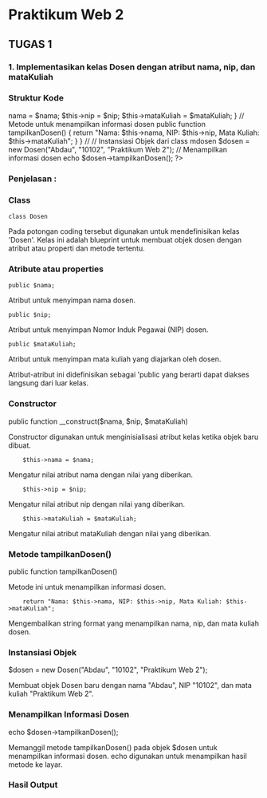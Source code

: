 # Praktikum Web 2


## TUGAS 1
### 1. Implementasikan kelas Dosen dengan atribut nama, nip, dan mataKuliah

### Struktur Kode

<?php 
// Mendefinisikan class dosen
class Dosen {
    public $nama;
    public $nip;
    public $mataKuliah;

    // Constructor untuk menginisialisasi atribut
    public function __construct($nama, $nip, $mataKuliah) {
        $this->nama = $nama;
        $this->nip = $nip;
        $this->mataKuliah = $mataKuliah;
    }

    // Metode untuk menampilkan informasi dosen
    public function tampilkanDosen() {
        return "Nama: $this->nama, NIP: $this->nip, Mata Kuliah: $this->mataKuliah";
    }
}

// // Instansiasi Objek dari class mdosen
$dosen = new Dosen("Abdau", "10102", "Praktikum Web 2");

// Menampilkan informasi dosen
echo $dosen->tampilkanDosen();
?>

### Penjelasan : 
### Class

    class Dosen
    
Pada potongan coding tersebut digunakan untuk mendefinisikan kelas 'Dosen'. Kelas ini adalah blueprint untuk membuat objek dosen dengan atribut atau properti dan metode tertentu.

### Atribute atau properties

    public $nama;
    
Atribut untuk menyimpan nama dosen.

    public $nip;

Atribut untuk menyimpan Nomor Induk Pegawai (NIP) dosen.
    
    public $mataKuliah;

Atribut untuk menyimpan mata kuliah yang diajarkan oleh dosen.

Atribut-atribut ini didefinisikan sebagai 'public yang berarti dapat diakses langsung dari luar kelas.

### Constructor

public function __construct($nama, $nip, $mataKuliah) 

Constructor digunakan untuk menginisialisasi atribut kelas ketika objek baru dibuat.

        $this->nama = $nama;

Mengatur nilai atribut nama dengan nilai yang diberikan.

        $this->nip = $nip;

Mengatur nilai atribut nip dengan nilai yang diberikan.

        $this->mataKuliah = $mataKuliah;

Mengatur nilai atribut mataKuliah dengan nilai yang diberikan.

### Metode tampilkanDosen() 

public function tampilkanDosen() 

Metode ini untuk menampilkan informasi dosen.

        return "Nama: $this->nama, NIP: $this->nip, Mata Kuliah: $this->mataKuliah";

Mengembalikan string format yang menampilkan nama, nip, dan mata kuliah dosen.

### Instansiasi Objek

$dosen = new Dosen("Abdau", "10102", "Praktikum Web 2");

Membuat objek Dosen baru dengan nama "Abdau", NIP "10102", dan mata kuliah "Praktikum Web 2".

### Menampilkan Informasi Dosen 

echo $dosen->tampilkanDosen();

Memanggil metode tampilkanDosen() pada objek $dosen untuk menampilkan informasi dosen. echo digunakan untuk menampilkan hasil metode ke layar.


### Hasil Output 










